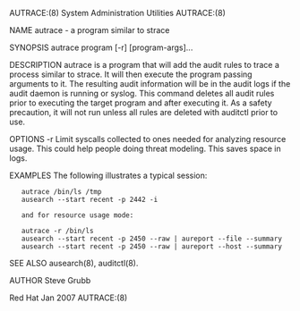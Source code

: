 AUTRACE:(8)                                                                            System Administration Utilities                                                                            AUTRACE:(8)



NAME
       autrace - a program similar to strace

SYNOPSIS
       autrace program [-r] [program-args]...

DESCRIPTION
       autrace  is  a  program  that  will add the audit rules to trace a process similar to strace. It will then execute the program passing arguments to it. The resulting audit information will be in the
       audit logs if the audit daemon is running or syslog. This command deletes all audit rules prior to executing the target program and after executing it. As a safety precaution, it will not run unless
       all rules are deleted with auditctl prior to use.

OPTIONS
       -r     Limit syscalls collected to ones needed for analyzing resource usage. This could help people doing threat modeling. This saves space in logs.

EXAMPLES
       The following illustrates a typical session:

       autrace /bin/ls /tmp
       ausearch --start recent -p 2442 -i

       and for resource usage mode:

       autrace -r /bin/ls
       ausearch --start recent -p 2450 --raw | aureport --file --summary
       ausearch --start recent -p 2450 --raw | aureport --host --summary


SEE ALSO
       ausearch(8), auditctl(8).


AUTHOR
       Steve Grubb



Red Hat                                                                                            Jan 2007                                                                                       AUTRACE:(8)
